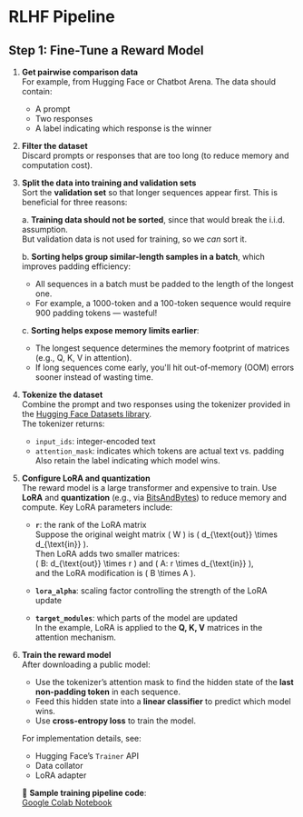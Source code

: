 # RLHF Pipeline

## Step 1: Fine-Tune a Reward Model

1. **Get pairwise comparison data**  
   For example, from Hugging Face or Chatbot Arena. The data should contain:
   - A prompt
   - Two responses
   - A label indicating which response is the winner

2. **Filter the dataset**  
   Discard prompts or responses that are too long (to reduce memory and computation cost).

3. **Split the data into training and validation sets**  
   Sort the **validation set** so that longer sequences appear first. This is beneficial for three reasons:

   a. **Training data should not be sorted**, since that would break the i.i.d. assumption.  
      But validation data is not used for training, so we *can* sort it.

   b. **Sorting helps group similar-length samples in a batch**, which improves padding efficiency:  
      - All sequences in a batch must be padded to the length of the longest one.  
      - For example, a 1000-token and a 100-token sequence would require 900 padding tokens — wasteful!

   c. **Sorting helps expose memory limits earlier**:  
      - The longest sequence determines the memory footprint of matrices (e.g., Q, K, V in attention).  
      - If long sequences come early, you'll hit out-of-memory (OOM) errors sooner instead of wasting time.

4. **Tokenize the dataset**  
   Combine the prompt and two responses using the tokenizer provided in the [Hugging Face Datasets library](https://huggingface.co/docs/datasets/index).  
   The tokenizer returns:
   - `input_ids`: integer-encoded text
   - `attention_mask`: indicates which tokens are actual text vs. padding  
   Also retain the label indicating which model wins.

5. **Configure LoRA and quantization**  
   The reward model is a large transformer and expensive to train. Use **LoRA** and **quantization** (e.g., via [BitsAndBytes](https://github.com/TimDettmers/bitsandbytes)) to reduce memory and compute. Key LoRA parameters include:

   - **`r`**: the rank of the LoRA matrix  
     Suppose the original weight matrix \( W \) is \( d_{\text{out}} \times d_{\text{in}} \).  
     Then LoRA adds two smaller matrices:  
     \( B: d_{\text{out}} \times r \) and \( A: r \times d_{\text{in}} \),  
     and the LoRA modification is \( B \times A \).

   - **`lora_alpha`**: scaling factor controlling the strength of the LoRA update

   - **`target_modules`**: which parts of the model are updated  
     In the example, LoRA is applied to the **Q, K, V** matrices in the attention mechanism.

6. **Train the reward model**  
   After downloading a public model:
   - Use the tokenizer’s attention mask to find the hidden state of the **last non-padding token** in each sequence.
   - Feed this hidden state into a **linear classifier** to predict which model wins.
   - Use **cross-entropy loss** to train the model.

   For implementation details, see:
   - Hugging Face’s `Trainer` API
   - Data collator
   - LoRA adapter

   📎 **Sample training pipeline code**:  
   [Google Colab Notebook](https://colab.research.google.com/drive/1B4NPpZzKLBxdk_zMqp4MM4026-g0wr3J?usp=sharing)



